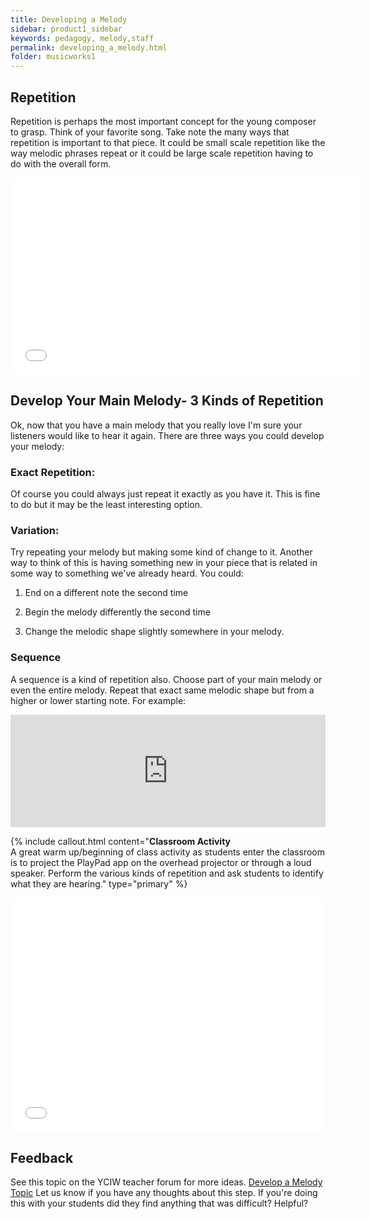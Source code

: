 ```yaml
---
title: Developing a Melody
sidebar: product1_sidebar
keywords: pedagogy, melody,staff
permalink: developing_a_melody.html
folder: musicworks1
---
```


## Repetition
Repetition is perhaps the most important concept for the young composer to grasp. Think of your favorite song. Take note
the many ways that repetition is important to that piece. It could be small scale repetition like the way melodic phrases repeat or
it could be large scale repetition having to do with the overall form. 


<iframe width="560" height="315" src="//www.youtube.com/embed/1lo8EomDrwA" frameborder="0" allowfullscreen></iframe>



## Develop Your Main Melody- 3 Kinds of Repetition

Ok, now that you have a main melody that you really love I'm sure your listeners would like to hear it again. There are three ways you could develop your melody:


### Exact Repetition: 
Of course you could always just repeat it exactly as you have it. This is fine to do but it may be the least interesting option. 

### Variation:
Try repeating your melody but making some kind of change to it. Another way to think of this is having something new in your piece that is related in some way to something we've already heard. You could:


1. End on a different note the second time

2. Begin the melody differently the second time

3. Change the melodic shape slightly somewhere in your melody. 


### Sequence
A sequence is a kind of repetition also. Choose part of your main melody or even the entire melody. Repeat that exact same melodic shape but from a higher or lower starting note. For example:
<iframe src="http://static.vexflow.com/embed/articles/913" width="100%" height="180" frameborder="0" scrolling="yes"></iframe>



{% include callout.html content="**Classroom Activity** <br>
A great warm up/beginning of class activity as students enter the classroom is to project the PlayPad app on the overhead projector or through a loud speaker. Perform the various kinds of repetition and ask students to identify what they are hearing." type="primary" %} 
<iframe src="//player.vimeo.com/video/115905946" width="100%" height="375" frameborder="0" webkitallowfullscreen mozallowfullscreen allowfullscreen></iframe>





## Feedback 
See this topic on the YCIW teacher forum for more ideas.  <a class="btn btn-primary" target="_blank" href="http://discourse.yciw.net/t/techniques-for-developing-a-melody/33?u=matt"><i class="fa fa-weixin"></i> Develop a Melody Topic</a>
Let us know if you have any thoughts about this step. If you're doing this with your students did they find anything that was difficult? Helpful?

